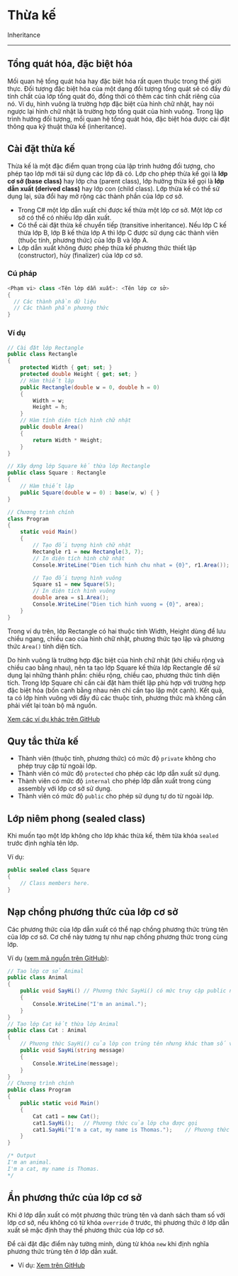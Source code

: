 # Thừa kế

Inheritance

---

## Tổng quát hóa, đặc biệt hóa

Mối quan hệ tổng quát hóa hay đặc biệt hóa rất quen thuộc trong thế giới thực. Đối tượng đặc biệt hóa của một dạng đối tượng tổng quát sẽ có đầy đủ tính chất của lớp tổng quát đó, đồng thời có thêm các tính chất riêng của nó. Ví dụ, hình vuông là trường hợp đặc biệt của hình chữ nhật, hay nói ngược lại hình chữ nhật là trường hợp tổng quát của hình vuông. Trong lập trình hướng đối tượng, mối quan hệ tổng quát hóa, đặc biệt hóa được cài đặt thông qua kỹ thuật thừa kế (inheritance).

## Cài đặt thừa kế

Thừa kế là một đặc điểm quan trọng của lập trình hướng đối tượng, cho phép tạo lớp mới tái sử dụng các lớp đã có. Lớp cho phép thừa kế gọi là **lớp cơ sở (base class)** hay lớp cha (parent class), lớp hưởng thừa kế gọi là **lớp dẫn xuất (derived class)** hay lớp con (child class). Lớp thừa kế có thể sử dụng lại, sửa đổi hay mở rộng các thành phần của lớp cơ sở.

- Trong C# một lớp dẫn xuất chỉ được kế thừa một lớp cơ sở. Một lớp cơ sở có thể có nhiều lớp dẫn xuất.
- Có thể cài đặt thừa kế chuyển tiếp (transitive inheritance). Nếu lớp C kế thừa lớp B, lớp B kế thừa lớp A thì lớp C được sử dụng các thành viên (thuộc tính, phương thức) của lớp B và lớp A.
- Lớp dẫn xuất không được phép thừa kế phương thức thiết lập (constructor), hủy (finalizer) của lớp cơ sở.

### Cú pháp

```C#
<Phạm vi> class <Tên lớp dẫn xuất>: <Tên lớp cơ sở> 
{ 
  // Các thành phần dữ liệu
  // Các thành phần phương thức
}
```

### Ví dụ

```c#
// Cài đặt lớp Rectangle
public class Rectangle
{
    protected Width { get; set; }
    protected double Height { get; set; }
    // Hàm thiết lập 
    public Rectangle(double w = 0, double h = 0)
    {
        Width = w;
        Height = h;
    }
    // Hàm tính diện tích hình chữ nhật
    public double Area()
    {
        return Width * Height;
    }
}

// Xây dựng lớp Square kế thừa lớp Rectangle
public class Square : Rectangle
{
    // Hàm thiết lập
    public Square(double w = 0) : base(w, w) { }
}

// Chương trình chính
class Program
{
    static void Main()
    {
        // Tạo đối tượng hình chữ nhật
        Rectangle r1 = new Rectangle(3, 7);
        // In diện tích hình chữ nhật
        Console.WriteLine("Dien tich hinh chu nhat = {0}", r1.Area());

        // Tạo đối tượng hình vuông
        Square s1 = new Square(5);
        // In diện tích hình vuông
        double area = s1.Area();
        Console.WriteLine("Dien tich hinh vuong = {0}", area);
    }
}
```

Trong ví dụ trên, lớp Rectangle có hai thuộc tính Width, Height dùng để lưu chiều ngang, chiều cao của hình chữ nhật, phương thức tạo lập và phương thức `Area()` tính diện tích.

Do hình vuông là trường hợp đặc biệt của hình chữ nhật (khi chiều rộng và chiều cao bằng nhau), nên ta tạo lớp Square kế thừa lớp Rectangle để sử dụng lại những thành phần: chiều rộng, chiều cao, phương thức tính diện tích. Trong lớp Square chỉ cần cài đặt hàm thiết lập phù hợp với trường hợp đặc biệt hóa (bốn cạnh bằng nhau nên chỉ cần tạo lập một cạnh). Kết quả, ta có lớp hình vuông với đầy đủ các thuộc tính, phương thức mà không cần phải viết lại toàn bộ mã nguồn.

[Xem các ví dụ khác trên GitHub](https://github.com/nd-hung/oop/tree/main/docs/topics/inheritance/code)

## Quy tắc thừa kế

- Thành viên (thuộc tính, phương thức) có mức độ `private` không cho phép truy cập từ ngoài lớp.
- Thành viên có mức độ `protected` cho phép các lớp dẫn xuất sử dụng.
- Thành viên có mức độ `internal` cho phép lớp dẫn xuất trong cùng assembly với lớp cơ sở sử dụng.
- Thành viên có mức độ `public` cho phép sử dụng tự do từ ngoài lớp.

## Lớp niêm phong (sealed class)

Khi muốn tạo một lớp không cho lớp khác thừa kế, thêm từa khóa `sealed` trước định nghĩa tên lớp.

Ví dụ:

```c#
public sealed class Square
{
    // Class members here.
}
```

## Nạp chồng phương thức của lớp cơ sở

Các phương thức của lớp dẫn xuất có thể nạp chồng phương thức trùng tên của lớp cơ sở. Cơ chế này tương tự như nạp chồng phương thức trong cùng lớp.

Ví dụ ([xem mã nguồn trên GitHub](https://github.com/nd-hung/oop/blob/main/docs/topics/inheritance/code/MethodOverloading/Program.cs)):

```c#
// Tạo lớp cơ sở Animal
public class Animal
{
    public void SayHi() // Phương thức SayHi() có mức truy cập public nên lớp con được sử dụng
    {
        Console.WriteLine("I'm an animal.");
    }
}
// Tạo lớp Cat kết thừa lớp Animal
public class Cat : Animal
{
    // Phương thức SayHi() của lớp con trùng tên nhưng khác tham số với phương thức SayHi() của lớp cha
    public void SayHi(string message)
    {
        Console.WriteLine(message);
    }
}
// Chương trình chính
public class Program
{
    public static void Main()
    {
        Cat cat1 = new Cat();
        cat1.SayHi();   // Phương thức của lớp cha được gọi
        cat1.SayHi("I'm a cat, my name is Thomas.");    // Phương thức của lớp con được gọi
    }
}

/* Output
I'm an animal.
I'm a cat, my name is Thomas.
*/
```

## Ẩn phương thức của lớp cơ sở

Khi ở lớp dẫn xuất có một phương thức trùng tên và danh sách tham số với lớp cơ sở, nếu không có từ khóa `override` ở trước, thì phương thức ở lớp dẫn xuất sẽ mặc định thay thế phương thức của lớp cơ sở.

Để cài đặt đặc điểm này tường minh, dùng từ khóa `new` khi định nghĩa phương thức trùng tên ở lớp dẫn xuất.

- Ví dụ: [Xem trên GitHub](https://github.com/nd-hung/oop/blob/main/docs/topics/inheritance/code/HidingBaseMethods/)

